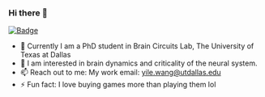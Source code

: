 ### Hi there 👋

[![Badge](https://img.shields.io/badge/website-yilewang.github.io-%23FF4D5B.svg?style=flat-square)](https://yilewang.github.io)

- 🔭 Currently I am a PhD student in Brain Circuits Lab, The University of Texas at Dallas
- 🌱 I am interested in brain dynamics and criticality of the neural system.
- 📫 Reach out to me: My work email: yile.wang@utdallas.edu
- ⚡ Fun fact: I love buying games more than playing them lol

<!--
**yilewang/yilewang** is a ✨ _special_ ✨ repository because its `README.md` (this file) appears on your GitHub profile.

Here are some ideas to get you started:

- 🔭 I’m currently working on ...
- 🌱 I’m currently learning ...
- 👯 I’m looking to collaborate on ...
- 🤔 I’m looking for help with ...
- 💬 Ask me about ...
- 📫 How to reach me: ...
- 😄 Pronouns: ...
- ⚡ Fun fact: ...
-->
